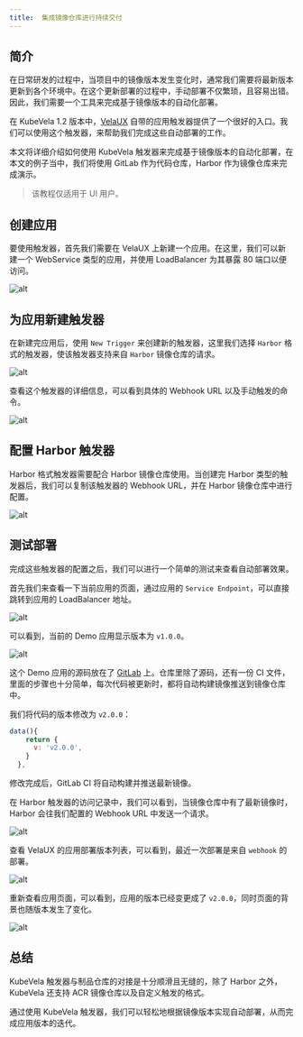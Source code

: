 ```yaml
---
title:  集成镜像仓库进行持续交付
---
```


## 简介

在日常研发的过程中，当项目中的镜像版本发生变化时，通常我们需要将最新版本更新到各个环境中。在这个更新部署的过程中，手动部署不仅繁琐，且容易出错。因此，我们需要一个工具来完成基于镜像版本的自动化部署。

在 KubeVela 1.2 版本中，[VelaUX](../install.mdx#3-安装-velaux) 自带的应用触发器提供了一个很好的入口。我们可以使用这个触发器，来帮助我们完成这些自动部署的工作。

本文将详细介绍如何使用 KubeVela 触发器来完成基于镜像版本的自动化部署，在本文的例子当中，我们将使用 GitLab 作为代码仓库，Harbor 作为镜像仓库来完成演示。

> 该教程仅适用于 UI 用户。

## 创建应用

要使用触发器，首先我们需要在 VelaUX 上新建一个应用。在这里，我们可以新建一个 WebService 类型的应用，并使用 LoadBalancer 为其暴露 80 端口以便访问。

![alt](../resources/acr-trigger-newapp.png)

## 为应用新建触发器

在新建完应用后，使用 `New Trigger` 来创建新的触发器，这里我们选择 `Harbor` 格式的触发器，使该触发器支持来自 `Harbor` 镜像仓库的请求。

![alt](../resources/harbor-trigger-newtrigger.png)

查看这个触发器的详细信息，可以看到具体的 Webhook URL 以及手动触发的命令。

![alt](../resources/acr-trigger-info.png)

## 配置 Harbor 触发器

Harbor 格式触发器需要配合 Harbor 镜像仓库使用。当创建完 Harbor 类型的触发器后，我们可以复制该触发器的 Webhook URL，并在 Harbor 镜像仓库中进行配置。

![alt](../resources/harbor-trigger.png)

## 测试部署

完成这些触发器的配置之后，我们可以进行一个简单的测试来查看自动部署效果。

首先我们来查看一下当前应用的页面，通过应用的 `Service Endpoint`，可以直接跳转到应用的 LoadBalancer 地址。

![alt](../resources/acr-trigger-endpoints.png)

可以看到，当前的 Demo 应用显示版本为 `v1.0.0`。

![alt](../resources/acr-trigger-appv1.png)

这个 Demo 应用的源码放在了 [GitLab](https://gitlab.com/FogDong/KubeVela-GitOps-Demo-Code) 上。仓库里除了源码，还有一份 CI 文件，里面的步骤也十分简单，每次代码被更新时，都将自动构建镜像推送到镜像仓库中。

我们将代码的版本修改为 `v2.0.0`：

```javascript
data(){
    return {
      v: 'v2.0.0',
    }
  },
```

修改完成后，GitLab CI 将自动构建并推送最新镜像。

在 Harbor 触发器的访问记录中，我们可以看到，当镜像仓库中有了最新镜像时，Harbor 会往我们配置的 Webhook URL 中发送一个请求。

![alt](../resources/harbor-trigger-harborrecord.png)

查看 VelaUX 的应用部署版本列表，可以看到，最近一次部署是来自 `webhook` 的部署。

![alt](../resources/harbor-trigger-revisions.png)

重新查看应用页面，可以看到，应用的版本已经变更成了 `v2.0.0`，同时页面的背景也随版本发生了变化。

![alt](../resources/acr-trigger-appv2.png)

## 总结

KubeVela 触发器与制品仓库的对接是十分顺滑且无缝的，除了 Harbor 之外，KubeVela 还支持 ACR 镜像仓库以及自定义触发的格式。

通过使用 KubeVela 触发器，我们可以轻松地根据镜像版本实现自动部署，从而完成应用版本的迭代。
